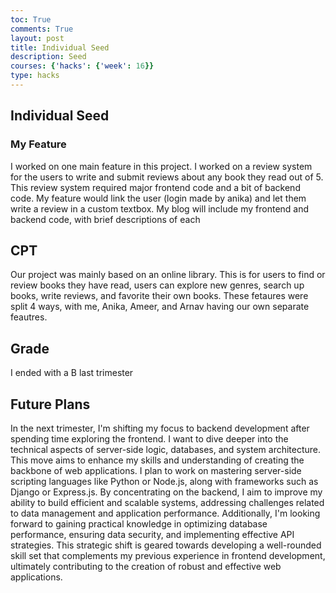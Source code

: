```yaml
---
toc: True
comments: True
layout: post
title: Individual Seed
description: Seed
courses: {'hacks': {'week': 16}}
type: hacks
---
```


## Individual Seed

### My Feature
I worked on one main feature in this project. I worked on a review system for the users to write and submit reviews about any book they read out of 5. This review system required major frontend code and a bit of backend code. My feature would link the user (login made by anika) and let them write a review in a custom textbox. My blog will include my frontend and backend code, with brief descriptions of each

## CPT
Our project was mainly based on an online library. This is for users to find or review books they have read, users can explore new genres, search up books, write reviews, and favorite their own books. These fetaures were split 4 ways, with me, Anika, Ameer, and Arnav having our own separate feautres.

## Grade
I ended with a B last trimester

## Future Plans
In the next trimester, I'm shifting my focus to backend development after spending time exploring the frontend. I want to dive deeper into the technical aspects of server-side logic, databases, and system architecture. This move aims to enhance my skills and understanding of creating the backbone of web applications. I plan to work on mastering server-side scripting languages like Python or Node.js, along with frameworks such as Django or Express.js. By concentrating on the backend, I aim to improve my ability to build efficient and scalable systems, addressing challenges related to data management and application performance. Additionally, I'm looking forward to gaining practical knowledge in optimizing database performance, ensuring data security, and implementing effective API strategies. This strategic shift is geared towards developing a well-rounded skill set that complements my previous experience in frontend development, ultimately contributing to the creation of robust and effective web applications.